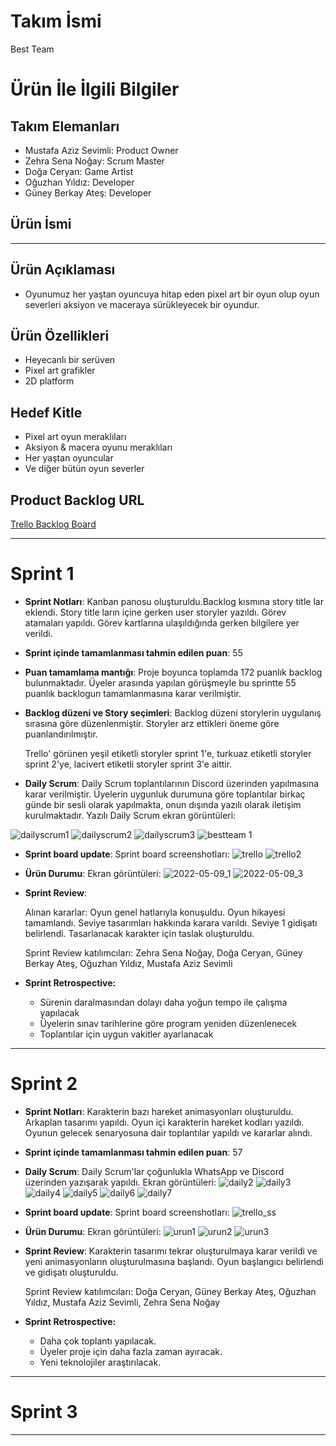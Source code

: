 # **Takım İsmi**

Best Team

# Ürün İle İlgili Bilgiler

## Takım Elemanları

- Mustafa Aziz Sevimli: Product Owner
- Zehra Sena Noğay: Scrum Master
- Doğa Ceryan: Game Artist
- Oğuzhan Yıldız: Developer
- Güney Berkay Ateş: Developer

## Ürün İsmi

----

## Ürün Açıklaması

- Oyunumuz her yaştan oyuncuya hitap eden pixel art bir oyun olup oyun severleri aksiyon ve maceraya sürükleyecek bir oyundur.

## Ürün Özellikleri

- Heyecanlı bir serüven
- Pixel art grafikler
- 2D platform

## Hedef Kitle

- Pixel art oyun meraklıları
- Aksiyon & macera oyunu meraklıları
- Her yaştan oyuncular
- Ve diğer bütün oyun severler

## Product Backlog URL

[Trello Backlog Board](https://trello.com/b/PMQp8MDJ/kanban-panosu)

---

# Sprint 1

- **Sprint Notları**: Kanban panosu oluşturuldu.Backlog kısmına story title lar eklendi. Story title ların içine gerken user storyler yazıldı. Görev atamaları yapıldı. Görev kartlarına ulaşıldığında gerken bilgilere yer verildi.

- **Sprint içinde tamamlanması tahmin edilen puan**: 55

- **Puan tamamlama mantığı**: Proje boyunca toplamda 172 puanlık backlog bulunmaktadır. Üyeler arasında yapılan görüşmeyle bu sprintte 55 puanlık backlogun tamamlanmasına karar verilmiştir.

- **Backlog düzeni ve Story seçimleri**: Backlog düzeni storylerin uygulanış sırasına göre düzenlenmiştir. Storyler arz ettikleri öneme göre puanlandırılmıştır.
  
   Trello' görünen yeşil etiketli storyler sprint 1'e, turkuaz etiketli storyler sprint 2'ye, lacivert etiketli storyler sprint 3'e aittir.

- **Daily Scrum**: Daily Scrum toplantılarının Discord üzerinden yapılmasına karar verilmiştir. Üyelerin uygunluk durumuna göre toplantılar birkaç günde bir sesli olarak yapılmakta, onun dışında yazılı olarak iletişim kurulmaktadır. Yazılı Daily Scrum ekran görüntüleri:

![dailyscrum1](https://user-images.githubusercontent.com/53306980/167474433-e0b53048-cfad-46f0-9f04-5b762d6fa6ab.png)
![dailyscrum2](https://user-images.githubusercontent.com/53306980/167474437-89a1f0c2-5f8c-4f0a-bd82-5625449da64b.png)
![dailyscrum3](https://user-images.githubusercontent.com/53306980/167474438-b96762cd-77dc-445e-8967-cd044bf8b98b.png)
![bestteam 1](https://user-images.githubusercontent.com/99272722/167315856-987e77a6-45d2-4fff-9204-b34388290148.png)


- **Sprint board update**: Sprint board screenshotları: 
![trello](https://user-images.githubusercontent.com/99272722/167332657-9ffe15c1-0295-4acc-8edc-4a3b96157f1d.png)
![trello2](https://user-images.githubusercontent.com/99272722/167333678-5f2a823e-47c7-437b-ae27-5b58961fdf37.png)




- **Ürün Durumu**: Ekran görüntüleri: 
![2022-05-09_1](https://user-images.githubusercontent.com/99272722/167316099-75ff2531-2a31-40ea-972d-5121c92e4794.png)
![2022-05-09_3](https://user-images.githubusercontent.com/99272722/167316101-c589e606-8b8b-46dc-8e83-c8e2267905d2.png)


  

- **Sprint Review**: 

  Alınan kararlar: Oyun genel hatlarıyla konuşuldu. Oyun hikayesi tamamlandı. Seviye tasarımları hakkında karara varıldı. Seviye 1 gidişatı belirlendi. Tasarlanacak   karakter için taslak oluşturuldu. 

  Sprint Review katılımcıları: Zehra Sena Noğay, Doğa Ceryan, Güney Berkay Ateş, Oğuzhan Yıldız, Mustafa Aziz Sevimli

- **Sprint Retrospective:**
  - Sürenin daralmasından dolayı daha yoğun tempo ile çalışma yapılacak
  - Üyelerin sınav tarihlerine göre program yeniden düzenlenecek
  - Toplantılar için uygun vakitler ayarlanacak




---

# Sprint 2

- **Sprint Notları**: Karakterin bazı hareket animasyonları oluşturuldu. Arkaplan tasarımı yapıldı. Oyun içi karakterin hareket kodları yazıldı. Oyunun gelecek senaryosuna dair toplantılar yapıldı ve kararlar alındı.

- **Sprint içinde tamamlanması tahmin edilen puan**: 57


- **Daily Scrum**: Daily Scrum'lar çoğunlukla WhatsApp ve Discord üzerinden yazışarak yapıldı. Ekran görüntüleri:
![daily2](https://user-images.githubusercontent.com/53306980/169718887-5ace5de9-8ee3-4782-a2c4-4b49ab170a80.png)
![daily3](https://user-images.githubusercontent.com/53306980/169718888-58ccfc37-03c1-478a-a873-c8bf11fb8127.jpg)
![daily4](https://user-images.githubusercontent.com/53306980/169718890-89433305-1b59-4a7c-81b9-b3518a93afa8.jpg)
![daily5](https://user-images.githubusercontent.com/53306980/169718891-21499aa7-cde5-4b27-adc6-db7752512bb3.jpg)
![daily6](https://user-images.githubusercontent.com/53306980/169718892-f7b6bf63-261b-46e2-bbe7-30090cabbee3.jpg)
![daily7](https://user-images.githubusercontent.com/53306980/169719299-5c52fdef-27a9-46c5-8829-1f339e1d477c.png)



- **Sprint board update**: Sprint board screenshotları:
![trello_ss](https://user-images.githubusercontent.com/53306980/169719162-b9581c28-8f75-4775-a4fe-669bb9169242.png)



- **Ürün Durumu**: Ekran görüntüleri: 
![urun1](https://user-images.githubusercontent.com/53306980/169719157-9af88789-65a1-48e9-88c7-f2ec9566cc20.png)
![urun2](https://user-images.githubusercontent.com/53306980/169719158-b6ca23b0-64b4-468b-9f44-fca4350916f5.png)
![urun3](https://user-images.githubusercontent.com/53306980/169719161-b6ff1398-dbfd-472e-a18d-83351944e708.png)


- **Sprint Review**: Karakterin tasarımı tekrar oluşturulmaya karar verildi ve yeni animasyonların oluşturulmasına
başlandı. Oyun başlangıcı belirlendi ve gidişatı oluşturuldu.

  Sprint Review katılımcıları: Doğa Ceryan, Güney Berkay Ateş, Oğuzhan Yıldız, Mustafa Aziz Sevimli, Zehra Sena Noğay
  

- **Sprint Retrospective:** 
  - Daha çok toplantı yapılacak.
  - Üyeler proje için daha fazla zaman ayıracak.
  - Yeni teknolojiler araştırılacak.



---

# Sprint 3

---

